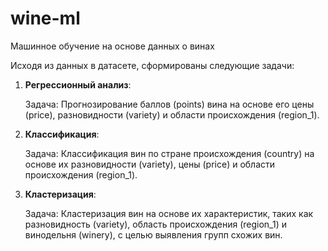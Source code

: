 # wine-ml
Машинное обучение на основе данных о винах

Исходя из данных в датасете, сформированы следующие задачи:

1. **Регрессионный анализ**:

   Задача: Прогнозирование баллов (points) вина на основе его цены (price), разновидности (variety) и области происхождения (region_1).

2. **Классификация**:

   Задача: Классификация вин по стране происхождения (country) на основе их разновидности (variety), цены (price) и области происхождения (region_1).

3. **Кластеризация**:

   Задача: Кластеризация вин на основе их характеристик, таких как разновидность (variety), область происхождения (region_1) и винодельня (winery), с целью выявления групп схожих вин.
